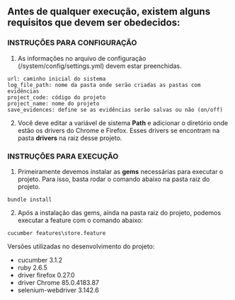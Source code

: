 ## Antes de qualquer execução, existem alguns requisitos que devem ser obedecidos:

### INSTRUÇÕES PARA CONFIGURAÇÃO

1.  As informações no arquivo de configuração (/system/config/settings.yml) devem estar preenchidas.

```
url: caminho inicial do sistema
log_file_path: nome da pasta onde serão criadas as pastas com evidências
project_code: código do projeto
project_name: nome do projeto
save_evidences: define se as evidências serão salvas ou não (on/off)
```

2. Você deve editar a variável de sistema **Path** e adicionar o diretório onde estão os drivers do Chrome e Firefox. Esses drivers se encontram na pasta **drivers** na raiz desse projeto.


### INSTRUÇÕES PARA EXECUÇÃO

1. Primeiramente devemos instalar as **gems** necessárias para executar o projeto. Para isso, basta rodar o comando abaixo na pasta raiz do projeto.

```
bundle install
```

2. Após a instalação das gems, ainda na pasta raiz do projeto, podemos executar a feature com o comando abaixo:

```
cucumber features\store.feature
```

Versões utilizadas no desenvolvimento do projeto:

* cucumber 3.1.2
* ruby 2.6.5
* driver firefox 0.27.0
* driver Chrome 85.0.4183.87
* selenium-webdriver 3.142.6
